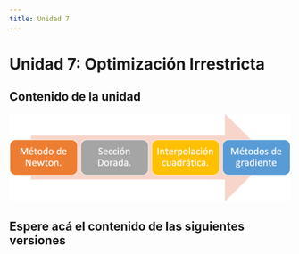 ```yaml
---
title: Unidad 7
---
```

# Unidad 7: Optimización Irrestricta

## Contenido de la unidad

<img src="https://github.com/BioAITeamLearning/Metodos_2023_03_UAM/blob/main/images/ContenidoU7.png"/>

## Espere acá el contenido de las siguientes versiones